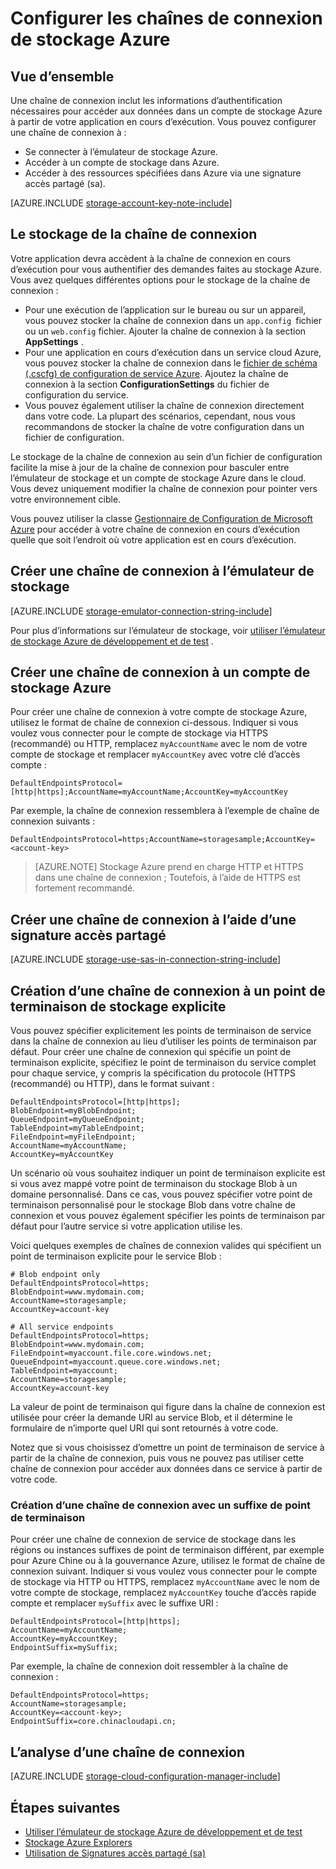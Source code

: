 <properties 
    pageTitle="Configurer une chaîne de connexion au stockage Azure | Microsoft Azure"
    description="Configurer une chaîne de connexion à un compte de stockage Azure. Une chaîne de connexion inclut les informations requises pour authentifier l’accès à un compte de stockage à partir de votre application en cours d’exécution."
    services="storage"
    documentationCenter=""
    authors="tamram"
    manager="carmonm"
    editor="tysonn"/>

<tags
    ms.service="storage"
    ms.workload="storage"
    ms.tgt_pltfrm="na"
    ms.devlang="na"
    ms.topic="article"
    ms.date="10/18/2016"
    ms.author="tamram"/>

# <a name="configure-azure-storage-connection-strings"></a>Configurer les chaînes de connexion de stockage Azure

## <a name="overview"></a>Vue d’ensemble

Une chaîne de connexion inclut les informations d’authentification nécessaires pour accéder aux données dans un compte de stockage Azure à partir de votre application en cours d’exécution. Vous pouvez configurer une chaîne de connexion à :

- Se connecter à l’émulateur de stockage Azure.
- Accéder à un compte de stockage dans Azure.
- Accéder à des ressources spécifiées dans Azure via une signature accès partagé (sa).

[AZURE.INCLUDE [storage-account-key-note-include](../../includes/storage-account-key-note-include.md)]

## <a name="storing-your-connection-string"></a>Le stockage de la chaîne de connexion

Votre application devra accèdent à la chaîne de connexion en cours d’exécution pour vous authentifier des demandes faites au stockage Azure. Vous avez quelques différentes options pour le stockage de la chaîne de connexion :

- Pour une exécution de l’application sur le bureau ou sur un appareil, vous pouvez stocker la chaîne de connexion dans un `app.config `fichier ou un `web.config` fichier. Ajouter la chaîne de connexion à la section **AppSettings** .
- Pour une application en cours d’exécution dans un service cloud Azure, vous pouvez stocker la chaîne de connexion dans le [fichier de schéma (.cscfg) de configuration de service Azure](https://msdn.microsoft.com/library/ee758710.aspx). Ajoutez la chaîne de connexion à la section **ConfigurationSettings** du fichier de configuration du service.
- Vous pouvez également utiliser la chaîne de connexion directement dans votre code. La plupart des scénarios, cependant, nous vous recommandons de stocker la chaîne de votre configuration dans un fichier de configuration.

Le stockage de la chaîne de connexion au sein d’un fichier de configuration facilite la mise à jour de la chaîne de connexion pour basculer entre l’émulateur de stockage et un compte de stockage Azure dans le cloud. Vous devez uniquement modifier la chaîne de connexion pour pointer vers votre environnement cible.

Vous pouvez utiliser la classe [Gestionnaire de Configuration de Microsoft Azure](https://www.nuget.org/packages/Microsoft.WindowsAzure.ConfigurationManager/) pour accéder à votre chaîne de connexion en cours d’exécution quelle que soit l’endroit où votre application est en cours d’exécution.

## <a name="create-a-connection-string-to-the-storage-emulator"></a>Créer une chaîne de connexion à l’émulateur de stockage

[AZURE.INCLUDE [storage-emulator-connection-string-include](../../includes/storage-emulator-connection-string-include.md)]

Pour plus d’informations sur l’émulateur de stockage, voir [utiliser l’émulateur de stockage Azure de développement et de test](storage-use-emulator.md) .

## <a name="create-a-connection-string-to-an-azure-storage-account"></a>Créer une chaîne de connexion à un compte de stockage Azure

Pour créer une chaîne de connexion à votre compte de stockage Azure, utilisez le format de chaîne de connexion ci-dessous. Indiquer si vous voulez vous connecter pour le compte de stockage via HTTPS (recommandé) ou HTTP, remplacez `myAccountName` avec le nom de votre compte de stockage et remplacer `myAccountKey` avec votre clé d’accès compte :

    DefaultEndpointsProtocol=[http|https];AccountName=myAccountName;AccountKey=myAccountKey

Par exemple, la chaîne de connexion ressemblera à l’exemple de chaîne de connexion suivants :

    DefaultEndpointsProtocol=https;AccountName=storagesample;AccountKey=<account-key>

> [AZURE.NOTE] Stockage Azure prend en charge HTTP et HTTPS dans une chaîne de connexion ; Toutefois, à l’aide de HTTPS est fortement recommandé.

## <a name="create-a-connection-string-using-a-shared-access-signature"></a>Créer une chaîne de connexion à l’aide d’une signature accès partagé

[AZURE.INCLUDE [storage-use-sas-in-connection-string-include](../../includes/storage-use-sas-in-connection-string-include.md)]

## <a name="creating-a-connection-string-to-an-explicit-storage-endpoint"></a>Création d’une chaîne de connexion à un point de terminaison de stockage explicite

Vous pouvez spécifier explicitement les points de terminaison de service dans la chaîne de connexion au lieu d’utiliser les points de terminaison par défaut. Pour créer une chaîne de connexion qui spécifie un point de terminaison explicite, spécifiez le point de terminaison du service complet pour chaque service, y compris la spécification du protocole (HTTPS (recommandé) ou HTTP), dans le format suivant :

    DefaultEndpointsProtocol=[http|https];
    BlobEndpoint=myBlobEndpoint;
    QueueEndpoint=myQueueEndpoint;
    TableEndpoint=myTableEndpoint;
    FileEndpoint=myFileEndpoint;
    AccountName=myAccountName;
    AccountKey=myAccountKey

Un scénario où vous souhaitez indiquer un point de terminaison explicite est si vous avez mappé votre point de terminaison du stockage Blob à un domaine personnalisé. Dans ce cas, vous pouvez spécifier votre point de terminaison personnalisé pour le stockage Blob dans votre chaîne de connexion et vous pouvez également spécifier les points de terminaison par défaut pour l’autre service si votre application utilise les.

Voici quelques exemples de chaînes de connexion valides qui spécifient un point de terminaison explicite pour le service Blob :

    # Blob endpoint only
    DefaultEndpointsProtocol=https;
    BlobEndpoint=www.mydomain.com;
    AccountName=storagesample;
    AccountKey=account-key

    # All service endpoints
    DefaultEndpointsProtocol=https;
    BlobEndpoint=www.mydomain.com;
    FileEndpoint=myaccount.file.core.windows.net;
    QueueEndpoint=myaccount.queue.core.windows.net;
    TableEndpoint=myaccount;
    AccountName=storagesample;
    AccountKey=account-key

La valeur de point de terminaison qui figure dans la chaîne de connexion est utilisée pour créer la demande URI au service Blob, et il détermine le formulaire de n’importe quel URI qui sont retournés à votre code.

Notez que si vous choisissez d’omettre un point de terminaison de service à partir de la chaîne de connexion, puis vous ne pouvez pas utiliser cette chaîne de connexion pour accéder aux données dans ce service à partir de votre code.

### <a name="creating-a-connection-string-with-an-endpoint-suffix"></a>Création d’une chaîne de connexion avec un suffixe de point de terminaison

Pour créer une chaîne de connexion de service de stockage dans les régions ou instances suffixes de point de terminaison différent, par exemple pour Azure Chine ou à la gouvernance Azure, utilisez le format de chaîne de connexion suivant. Indiquer si vous voulez vous connecter pour le compte de stockage via HTTP ou HTTPS, remplacez `myAccountName` avec le nom de votre compte de stockage, remplacez `myAccountKey` touche d’accès rapide compte et remplacer `mySuffix` avec le suffixe URI :


    DefaultEndpointsProtocol=[http|https];
    AccountName=myAccountName;
    AccountKey=myAccountKey;
    EndpointSuffix=mySuffix;


Par exemple, la chaîne de connexion doit ressembler à la chaîne de connexion :

    DefaultEndpointsProtocol=https;
    AccountName=storagesample;
    AccountKey=<account-key>;
    EndpointSuffix=core.chinacloudapi.cn;

## <a name="parsing-a-connection-string"></a>L’analyse d’une chaîne de connexion

[AZURE.INCLUDE [storage-cloud-configuration-manager-include](../../includes/storage-cloud-configuration-manager-include.md)]


## <a name="next-steps"></a>Étapes suivantes

- [Utiliser l’émulateur de stockage Azure de développement et de test](storage-use-emulator.md)
- [Stockage Azure Explorers](storage-explorers.md)
- [Utilisation de Signatures accès partagé (sa)](storage-dotnet-shared-access-signature-part-1.md)
